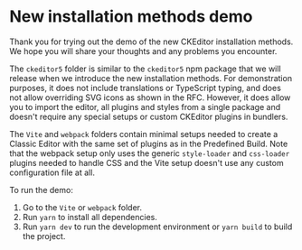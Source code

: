 # New installation methods demo

Thank you for trying out the demo of the new CKEditor installation methods. We hope you will share your thoughts and any problems you encounter.

The `ckeditor5` folder is similar to the `ckeditor5` npm package that we will release when we introduce the new installation methods. For demonstration purposes, it does not include translations or TypeScript typing, and does not allow overriding SVG icons as shown in the RFC. However, it does allow you to import the editor, all plugins and styles from a single package and doesn't require any special setups or custom CKEditor plugins in bundlers.

The `Vite` and `webpack` folders contain minimal setups needed to create a Classic Editor with the same set of plugins as in the Predefined Build. Note that the webpack setup only uses the generic `style-loader` and `css-loader` plugins needed to handle CSS and the Vite setup doesn't use any custom configuration file at all.

To run the demo:

1. Go to the `Vite` or `webpack` folder.
2. Run `yarn` to install all dependencies.
3. Run `yarn dev` to run the development environment or `yarn build` to build the project.

